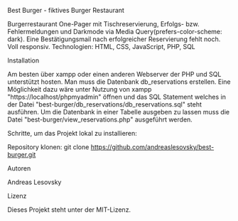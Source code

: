 Best Burger - fiktives Burger Restaurant

Burgerrestaurant One-Pager mit Tischreservierung, Erfolgs- bzw. Fehlermeldungen und Darkmode via Media Query(prefers-color-scheme: dark). Eine Bestätigungsmail nach erfolgreicher Reservierung fehlt noch. Voll responsiv. Technologien: HTML, CSS, JavaScript, PHP, SQL

Installation

Am besten über xampp oder einen anderen Webserver der PHP und SQL unterstützt hosten. Man muss die Datenbank db_reservations erstellen. Eine Möglichkeit dazu wäre unter Nutzung von xampp "https://localhost/phpmyadmin" öffnen und das SQL Statement welches in der Datei "best-burger/db_reservations/db_reservations.sql" steht ausführen. Um die Datenbank in einer Tabelle ausgeben zu lassen muss die Datei "best-burger/view_reservations.php" ausgeführt werden. 

Schritte, um das Projekt lokal zu installieren:

Repository klonen: git clone https://github.com/andreaslesovsky/best-burger.git

Autoren

Andreas Lesovsky

Lizenz

Dieses Projekt steht unter der MIT-Lizenz.
